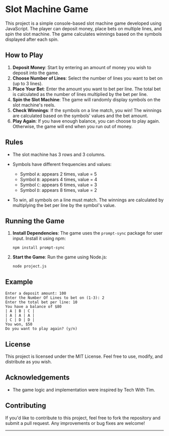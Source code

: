 # Slot Machine Game

This project is a simple console-based slot machine game developed using JavaScript. The player can deposit money, place bets on multiple lines, and spin the slot machine. The game calculates winnings based on the symbols displayed after each spin.

## How to Play

1. **Deposit Money**: Start by entering an amount of money you wish to deposit into the game.
2. **Choose Number of Lines**: Select the number of lines you want to bet on (up to 3 lines).
3. **Place Your Bet**: Enter the amount you want to bet per line. The total bet is calculated as the number of lines multiplied by the bet per line.
4. **Spin the Slot Machine**: The game will randomly display symbols on the slot machine's reels.
5. **Check Winnings**: If the symbols on a line match, you win! The winnings are calculated based on the symbols' values and the bet amount.
6. **Play Again**: If you have enough balance, you can choose to play again. Otherwise, the game will end when you run out of money.

## Rules

- The slot machine has 3 rows and 3 columns.
- Symbols have different frequencies and values:
  - Symbol `A`: appears 2 times, value = 5
  - Symbol `B`: appears 4 times, value = 4
  - Symbol `C`: appears 6 times, value = 3
  - Symbol `D`: appears 8 times, value = 2

- To win, all symbols on a line must match. The winnings are calculated by multiplying the bet per line by the symbol's value.

## Running the Game

1. **Install Dependencies**: The game uses the `prompt-sync` package for user input. Install it using npm:
   ```
   npm install prompt-sync
   ```

2. **Start the Game**: Run the game using Node.js:
   ```
   node project.js
   ```

## Example

```
Enter a deposit amount: 100
Enter the Number Of Lines to bet on (1-3): 2
Enter the total bet per line: 10
You have a balance of $80
| A | B | C |
| A | A | A |
| C | D | D |
You won, $50
Do you want to play again? (y/n)
```

## License

This project is licensed under the MIT License. Feel free to use, modify, and distribute as you wish.

## Acknowledgements

- The game logic and implementation were inspired by Tech With Tim.

## Contributing

If you'd like to contribute to this project, feel free to fork the repository and submit a pull request. Any improvements or bug fixes are welcome!

---
